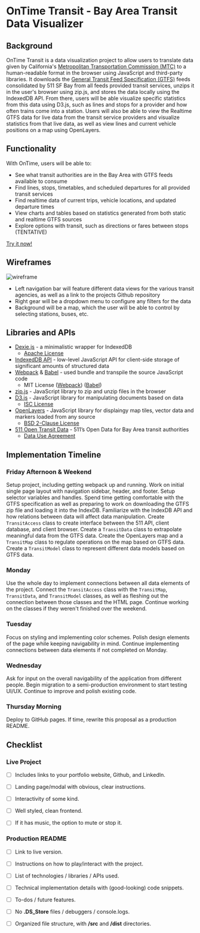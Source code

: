 # OnTime Transit - Bay Area Transit Data Visualizer

## Background

OnTime Transit is a data visualization project to allow users to translate data given by California's [Metropolitan Transportation Commission (MTC)](https://mtc.ca.gov) to a human-readable format in the browser using JavaScript and third-party libraries. It downloads the [General Transit Feed Specification (GTFS)](https://developers.google.com/transit) feeds consolidated by 511 SF Bay from all feeds provided transit services, unzips it in the user's browser using zip.js, and stores the data locally using the IndexedDB API. From there, users will be able visualize specific statistics from this data using D3.js, such as lines and stops for a provider and how often trains come into a station. Users will also be able to view the Realtime GTFS data for live data from the transit service providers and visualize statistics from that live data, as well as view lines and current vehicle positions on a map using OpenLayers.

## Functionality

With OnTime, users will be able to:
- See what transit authorities are in the Bay Area with GTFS feeds available to consume
- Find lines, stops, timetables, and scheduled departures for all provided transit services
- Find realtime data of current trips, vehicle locations, and updated departure times
- View charts and tables based on statistics generated from both static and realtime GTFS sources
- Explore options with transit, such as directions or fares between stops (TENTATIVE)

[Try it now!](https://brianhvo02.github.io/ontime-transit/)

## Wireframes

![wireframe](https://github.com/brianhvo02/ontime-transit/raw/main/wireframe.png)

- Left navigation bar will feature different data views for the various transit agencies, as well as a link to the projects Github repository
- Right gear will be a dropdown menu to configure any filters for the data
- Background will be a map, which the user will be able to control by selecting stations, buses, etc.

## Libraries and APIs

- [Dexie.js](https://dexie.org) - a minimalistic wrapper for IndexedDB
	- [Apache License](https://github.com/dexie/Dexie.js/blob/master/LICENSE)
- [IndexedDB API](https://developer.mozilla.org/en-US/docs/Web/API/IndexedDB_API) - low-level JavaScript API for client-side storage of significant amounts of structured data
- [Webpack](https://webpack.js.org) & [Babel](https://babeljs.io) - used bundle and transpile the source JavaScript code
	- MIT License ([Webpack](https://github.com/webpack/webpack/blob/main/LICENSE)) ([Babel](https://github.com/babel/babel/blob/main/LICENSE))
- [zip.js](https://gildas-lormeau.github.io/zip.js) - JavaScript library to zip and unzip files in the browser
- [D3.js](https://d3js.org/) - JavaScript library for manipulating documents based on data
	- [ISC License](https://github.com/d3/d3/blob/main/LICENSE)
- [OpenLayers](https://openlayers.org) - JavaScript library for displaingy map tiles, vector data and markers loaded from any source
	- [BSD 2-Clause License](https://github.com/openlayers/openlayers/blob/main/LICENSE.md)
- [511 Open Transit Data](https://511.org/open-data/transit) - 511’s Open Data for Bay Area transit authorities
	- [Data Use Agreement](https://511.org/sites/default/files/pdfs/511_Data_Agreement_Final.pdf)

## Implementation Timeline

### Friday Afternoon & Weekend

Setup project, including getting webpack up and running. Work on initial single page layout with navigation sidebar, header, and footer. Setup selector variables and handles. Spend time getting comfortable with the GTFS specification as well as preparing to work on downloading the GTFS zip file and loading it into the IndexDB. Familiarize with the IndexDB API and how relations between data will affect data manipulation. Create `TransitAccess` class to create interface between the 511 API, client database, and client browser. Create a `TransitData` class to extrapolate meaningful data from the GTFS data. Create the OpenLayers map and a `TransitMap` class to regulate operations on the map based on GTFS data. Create a `TransitModel` class to represent different data models based on GTFS data.
    
### Monday
Use the whole day to implement connections between all data elements of the project. Connect the `TransitAccess` class with the `TransitMap`, `TransitData`, and `TransitModel` classes, as well as fleshing out the connection between those classes and the HTML page. Continue working on the classes if they weren't finished over the weekend.
    
### Tuesday
Focus on styling and implementing color schemes. Polish design elements of the page while keeping navigability in mind. Continue implementing connections between data elements if not completed on Monday.
    
### Wednesday
Ask for input on the overall navigability of the application from different people. Begin migration to a semi-production environment to start testing UI/UX. Continue to improve and polish existing code.
    
### Thursday Morning
Deploy to GitHub pages. If time, rewrite this proposal as a production README.

## Checklist

### Live Project

- [ ] Includes links to your portfolio website, Github, and LinkedIn.

- [ ] Landing page/modal with obvious, clear instructions.

- [ ] Interactivity of some kind.

- [ ] Well styled, clean frontend.

- [ ] If it has music, the option to mute or stop it.

### Production README

- [ ] Link to live version.

- [ ] Instructions on how to play/interact with the project.

- [ ] List of technologies / libraries / APIs used.

- [ ] Technical implementation details with (good-looking) code snippets.

- [ ] To-dos / future features.

- [ ] No  **.DS_Store**  files / debuggers / console.logs.

- [ ] Organized file structure, with  **/src**  and  **/dist**  directories.
